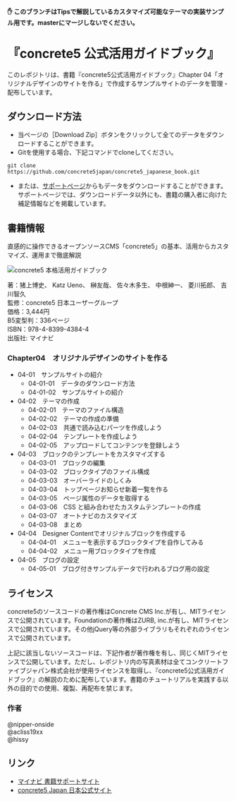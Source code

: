 #### :hand: このブランチはTipsで解説しているカスタマイズ可能なテーマの実装サンプル用です。masterにマージしないでください。

# 『concrete5 公式活用ガイドブック』

このレポジトリは、書籍『concrete5公式活用ガイドブック』Chapter 04「オリジナルデザインのサイトを作る」で作成するサンプルサイトのデータを管理・配布しています。

## ダウンロード方法

* 当ページの［Download Zip］ボタンをクリックして全てのデータをダウンロードすることができます。
* Gitを使用する場合、下記コマンドでcloneしてください。

```
git clone https://github.com/concrete5japan/concrete5_japanese_book.git
```

* または、[サポートページ](http://book.concrete5-japan.org/)からもデータをダウンロードすることができます。サポートページでは、ダウンロードデータ以外にも、書籍の購入者に向けた補足情報などを掲載しています。

## 書籍情報

直感的に操作できるオープンソースCMS「concrete5」の基本、活用からカスタマイズ、運用まで徹底解説

![concrete5 本格活用ガイドブック](https://raw.github.com/concrete5japan/concrete5_japanese_book/master/cover.png)

著：猪上博史、 Katz Ueno、 榊友哉、 佐々木多生、 中根紳一、 菱川拓郎、 吉川智久  
監修：concrete5 日本ユーザーグループ  
価格：3,444円  
B5変型判：336ページ  
ISBN：978-4-8399-4384-4  
出版社: マイナビ

### Chapter04　オリジナルデザインのサイトを作る

* 04-01　サンプルサイトの紹介
  * 04-01-01　データのダウンロード方法
  * 04-01-02　サンプルサイトの紹介
* 04-02　テーマの作成
  * 04-02-01　テーマのファイル構造
  * 04-02-02　テーマの作成の準備
  * 04-02-03　共通で読み込むパーツを作成しよう
  * 04-02-04　テンプレートを作成しよう
  * 04-02-05　アップロードしてコンテンツを登録しよう
* 04-03　ブロックのテンプレートをカスタマイズする
  * 04-03-01　ブロックの編集
  * 04-03-02　ブロックタイプのファイル構成
  * 04-03-03　オーバーライドのしくみ
  * 04-03-04　トップページお知らせ新着一覧を作る
  * 04-03-05　ページ属性のデータを取得する
  * 04-03-06　CSS と組み合わせたカスタムテンプレートの作成
  * 04-03-07　オートナビのカスタマイズ
  * 04-03-08　まとめ
* 04-04　Designer Contentでオリジナルブロックを作成する
  * 04-04-01　メニューを表示するブロックタイプを自作してみる
  * 04-04-02　メニュー用ブロックタイプを作成
* 04-05　ブログの設定
  * 04-05-01　ブログ付きサンプルデータで行われるブログ用の設定

## ライセンス

concrete5のソースコードの著作権はConcrete CMS Inc.が有し、MITライセンスで公開されています。Foundationの著作権はZURB, inc.が有し、MITライセンスで公開されています。その他jQuery等の外部ライブラリもそれぞれのライセンスで公開されています。

上記に該当しないソースコードは、下記作者が著作権を有し、同じくMITライセンスで公開しています。ただし、レポジトリ内の写真素材は全てコンクリートファイブジャパン株式会社が使用ライセンスを取得し、『concrete5公式活用ガイドブック』の解説のために配布しています。書籍のチュートリアルを実践する以外の目的での使用、複製、再配布を禁じます。

### 作者

@nipper-onside  
@acliss19xx  
@hissy

## リンク

* [マイナビ 書籍サポートサイト](https://book.mynavi.jp/support/pc/4384/)
* [concrete5 Japan 日本公式サイト](http://concrete5-japan.org)
